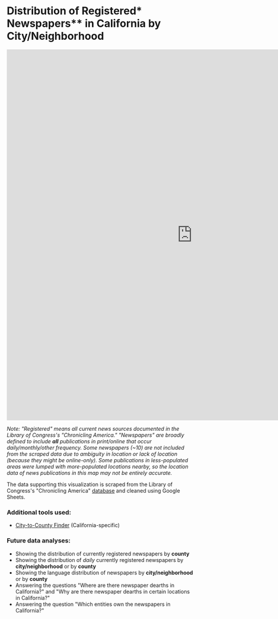 # Distribution of Registered* Newspapers** in California by City/Neighborhood

<iframe seamless frameborder="0" src="https://public.tableau.com/views/Distribution_News_CA_City/final_1?:language=en&:display_count=y&publish=yes&:origin=viz_share_link?:embed=yes&:display_count=yes&:showVizHome=no" width = '1000' height = '1000'></iframe> 


_Note: "Registered" means all current news sources documented in the Library of Congress's "Chronicling America." "Newspapers" are broadly defined to include **all** publications in print/online that occur daily/monthly/other frequency. Some newspapers (~10) are not included from the scraped data due to ambiguity in location or lack of location (because they might be online-only). Some publications in less-populated areas were lumped with more-populated locations nearby, so the location data of news publications in this map may  not be entirely accurate._ 

The data supporting this visualization is scraped from the Library of Congress's "Chronicling America" [database](https://chroniclingamerica.loc.gov/search/titles/results/?state=California&county=&city=&year1=1690&year2=2020&terms=&frequency=&language=&ethnicity=&labor=&material_type=&lccn=&rows=9996) and cleaned using Google Sheets.

### Additional tools used:

* [City-to-County Finder](http://statsamerica.org/CityCountyFinder/Default.aspx) (California-specific)

### Future data analyses:

* Showing the distribution of currently registered newspapers by **county**
* Showing the distribution of _daily_ currently registered newspapers by **city/neighborhood** or by **county**
* Showing the language distribution of newspapers by **city/neighborhood** or by **county** 
* Answering the questions "Where are there newspaper dearths in California?" and "Why are there newspaper dearths in certain locations in California?"
* Answering the question "Which entities own the newspapers in California?"
